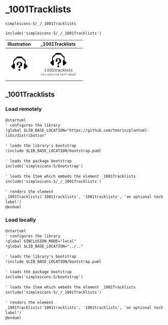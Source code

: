 # _1001Tracklists


```text
simpleicons-5/_/_1001Tracklists
```

```text
include('simpleicons-5/_/_1001Tracklists')
```



| Illustration | _1001Tracklists |
| :---: | :---: |
| ![illustration for Illustration](../../simpleicons-5/_/_1001Tracklists.png) | ![illustration for _1001Tracklists](../../simpleicons-5/_/_1001Tracklists.Local.png) |




## _1001Tracklists

### Load remotely
```plantuml
@startuml
' configures the library
!global $LIB_BASE_LOCATION="https://github.com/tmorin/plantuml-libs/distribution"

' loads the library's bootstrap
!include $LIB_BASE_LOCATION/bootstrap.puml

' loads the package bootstrap
include('simpleicons-5/bootstrap')

' loads the Item which embeds the element _1001Tracklists
include('simpleicons-5/_/_1001Tracklists')

' renders the element
_1001Tracklists('1001tracklists', '1001tracklists', 'an optional tech label')
@enduml
```

### Load locally
```plantuml
@startuml
' configures the library
!global $INCLUSION_MODE="local"
!global $LIB_BASE_LOCATION="../.."

' loads the library's bootstrap
!include $LIB_BASE_LOCATION/bootstrap.puml

' loads the package bootstrap
include('simpleicons-5/bootstrap')

' loads the Item which embeds the element _1001Tracklists
include('simpleicons-5/_/_1001Tracklists')

' renders the element
_1001Tracklists('1001tracklists', '1001tracklists', 'an optional tech label')
@enduml
```

